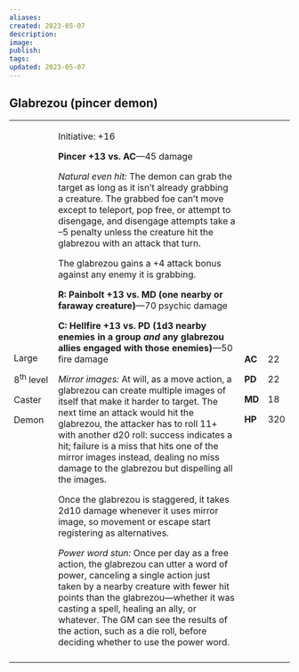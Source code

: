 ```yaml
---
aliases: 
created: 2023-05-07
description: 
image: 
publish: 
tags: 
updated: 2023-05-07
---
```


## Glabrezou (pincer demon)

<table>
<colgroup>
<col style="width: 16%" />
<col style="width: 71%" />
<col style="width: 5%" />
<col style="width: 6%" />
</colgroup>
<tbody>
<tr class="odd">
<td><p>Large</p>
<p>8<sup>th</sup> level</p>
<p>Caster</p>
<p>Demon</p></td>
<td><p>Initiative: +16</p>
<p><strong>Pincer +13 vs. AC</strong>—45 damage</p>
<p><em>Natural even hit:</em> The demon can grab the target as long as
it isn’t already grabbing a creature. The grabbed foe can’t move except
to teleport, pop free, or attempt to disengage, and disengage attempts
take a –5 penalty unless the creature hit the glabrezou with an attack
that turn.</p>
<p>The glabrezou gains a +4 attack bonus against any enemy it is
grabbing.</p>
<p><strong>R: Painbolt +13 vs. MD (one nearby or faraway
creature)</strong>—70 psychic damage</p>
<p><strong>C: Hellfire +13 vs. PD (1d3 nearby enemies in a group
<em>and</em> any glabrezou allies engaged with those
enemies)</strong>—50 fire damage</p>
<p><em>Mirror images:</em> At will, as a move action, a glabrezou can
create multiple images of itself that make it harder to target. The next
time an attack would hit the glabrezou, the attacker has to roll 11+
with another d20 roll: success indicates a hit; failure is a miss that
hits one of the mirror images instead, dealing no miss damage to the
glabrezou but dispelling all the images.</p>
<p>Once the glabrezou is staggered, it takes 2d10 damage whenever it
uses mirror image, so movement or escape start registering as
alternatives.</p>
<p><em>Power word stun:</em> Once per day as a free action, the
glabrezou can utter a word of power, canceling a single action just
taken by a nearby creature with fewer hit points than the
glabrezou—whether it was casting a spell, healing an ally, or whatever.
The GM can see the results of the action, such as a die roll, before
deciding whether to use the power word.</p></td>
<td><p><strong>AC</strong></p>
<p><strong>PD</strong></p>
<p><strong>MD</strong></p>
<p><strong>HP</strong></p></td>
<td><p>22</p>
<p>22</p>
<p>18</p>
<p>320</p></td>
</tr>
<tr class="even">
<td></td>
<td></td>
<td></td>
<td></td>
</tr>
</tbody>
</table>


